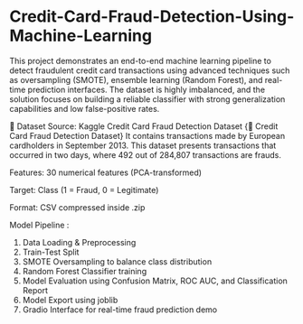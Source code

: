 # Credit-Card-Fraud-Detection-Using-Machine-Learning
This project demonstrates an end-to-end machine learning pipeline to detect fraudulent credit card transactions using advanced techniques such as oversampling (SMOTE), ensemble learning (Random Forest), and real-time prediction interfaces. The dataset is highly imbalanced, and the solution focuses on building a reliable classifier with strong generalization capabilities and low false-positive rates.

📁 Dataset
Source: Kaggle Credit Card Fraud Detection Dataset {🔗 Credit Card Fraud Detection Dataset}
It contains transactions made by European cardholders in September 2013. This dataset presents transactions that occurred in two days, where 492 out of 284,807 transactions are frauds.

Features: 30 numerical features (PCA-transformed)

Target: Class (1 = Fraud, 0 = Legitimate)

Format: CSV compressed inside .zip

Model Pipeline :
1. Data Loading & Preprocessing
2. Train-Test Split
3. SMOTE Oversampling to balance class distribution
4. Random Forest Classifier training
5. Model Evaluation using Confusion Matrix, ROC AUC, and Classification Report
6. Model Export using joblib
7. Gradio Interface for real-time fraud prediction demo
